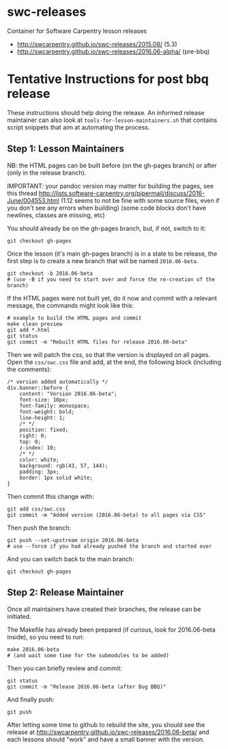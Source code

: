 # swc-releases
Container for Software Carpentry lesson releases

- <http://swcarpentry.github.io/swc-releases/2015.08/> (5.3)
- <http://swcarpentry.github.io/swc-releases/2016.06-alpha/> (pre-bbq)





# Tentative Instructions for post bbq release

These instructions should help doing the release.
An informed release maintainer can also look at `tools-for-lesson-maintainers.sh` that contains script snippets that aim at automating the process.

## Step 1: Lesson Maintainers

NB: the HTML pages can be built before (on the gh-pages branch) or after (only in the release branch).

IMPORTANT: your pandoc version may matter for building the pages, see this thread <http://lists.software-carpentry.org/pipermail/discuss/2016-June/004553.html> (1.12 seems to not be fine with some source files, even if you don't see any errors when building) (some code blocks don't have newlines, classes are missing, etc)

You should already be on the gh-pages branch, but, if not, switch to it:

    git checkout gh-pages

Once the lesson (it's main gh-pages branch) is in a state to be release, the first step is to create a new branch that will be named `2016.06-beta`.

    git checkout -b 2016.06-beta
    # (use -B if you need to start over and force the re-creation of the branch)

If the HTML pages were not built yet, do it now and commit with a relevant message, the commands might look like this:

    # example to build the HTML pages and commit
    make clean preview
    git add *.html
    git status
    git commit -m "Rebuilt HTML files for release 2016.06-beta"
    
Then we will patch the css, so that the version is displayed on all pages.
Open the `css/swc.css` file and add, at the end, the following block (including the comments):

```{css}
/* version added automatically */
div.banner::before {
    content: "Version 2016.06-beta";
    font-size: 10px;
    font-family: monospace;
    font-weight: bold;
    line-height: 1;
    /* */
    position: fixed;
    right: 0;
    top: 0;
    z-index: 10;
    /* */
    color: white;
    background: rgb(43, 57, 144);
    padding: 3px;
    border: 1px solid white;
}
```

Then commit this change with:

    git add css/swc.css
    git commit -m "Added version (2016.06-beta) to all pages via CSS"

Then push the branch:

    git push --set-upstream origin 2016.06-beta
    # use --force if you had already pushed the branch and started over

And you can switch back to the main branch:

    git checkout gh-pages


## Step 2: Release Maintainer

Once all maintainers have created their branches, the release can be initiated.

The Makefile has already been prepared (if curious, look for 2016.06-beta inside), so you need to run:

    make 2016.06-beta
    # (and wait some time for the submodules to be added)

Then you can briefly review and commit:

    git status
    git commit -m "Release 2016.06-beta (after Bug BBQ)"

And finally push:

    git push

After letting some time to github to rebuild the site, you should see the release at <http://swcarpentry.github.io/swc-releases/2016.06-beta/> and each lessons should "work" and have a small banner with the version.
